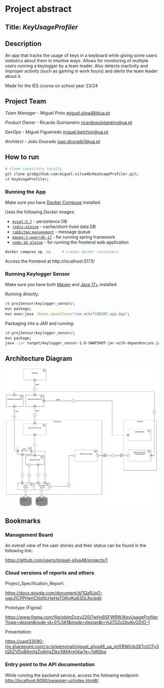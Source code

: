 # Project abstract

## Title: *KeyUsageProfiler*

## Description

An app that tracks the usage of keys in a keyboard while giving some users statistics about them in intuitive ways.
Allows for monitoring of multiple users running a keylogger by a team leader. Also detects inactivity and improper activity (such as gaming in work hours) and alerts the team leader about it.

Made for the IES course on school year 23/24

## Project Team

*Team Manager* - Miguel Pinto <miguel.silva48@ua.pt>

*Product Owner* - Ricardo Quintaneiro <ricardoquintaneiro@ua.pt>

*DevOps* - Miguel Figueiredo <miguel.belchior@ua.pt>

*Architect* - João Dourado <joao.dourado1@ua.pt>

## How to run

```bash
# clone repository locally
git clone git@github.com:miguel-silva48/KeyUsageProfiler.git; 
cd KeyUsageProfiler;
```

### Running the App

Make sure you have [Docker Compose](https://docs.docker.com/engine/install/) installed.

Uses the following *Docker* images:

- [`mysql:5.7`](https://hub.docker.com/layers/library/mysql/5.7/images/sha256-dab0a802b44617303694fb17d166501de279c3031ddeb28c56ecf7fcab5ef0da?context=explore) - persistence DB
- [`redis:alpine`](https://hub.docker.com/layers/library/redis/alpine/images/sha256-20d2c28fbf8ec97b9ad6eab187d6252b730bf16219c612b77897eb28bab3526f?context=explore) - cache/short-lived data DB
- [`rabbitmq:management`](https://hub.docker.com/layers/library/rabbitmq/management/images/sha256-4e1247e3ae79f16e74df87eea3070f71256e2d5ed770ef0a4bc3f55a30527a1b?context=explore) - message queue
- [`maven:3-openjdk-17`](https://hub.docker.com/layers/library/maven/3-openjdk-17/images/sha256-62e6a9e10fb57f3019adeea481339c999930e7363f2468d1f51a7c0be4bca26d?context=explore) - for running spring framework
- [`node:18-alpine`](https://hub.docker.com/layers/library/node/18-alpine/images/sha256-8842b060b01af71c082cee310b428a2d825e940d9fd9e450e05d726aea66a480?context=explore) - for running the frontend web application

```bash
docker compose up -d;     # create docker containers
```

Access the frontend at http://localhost:5173/

### Running Keylogger Sensor

Make sure you have both [Maven](https://maven.apache.org/install.html) and [Java 17+](https://openjdk.org/install/) installed.

Running directly:

```bash
cd projSensor/keylogger_sensor/;
mvn package;
mvn exec:java -Dexec.mainClass="com.mibef108287.app.App";
```

Packaging into a JAR and running:

```bash
cd projSensor/keylogger_sensor/;
mvn package;
java -jar target/keylogger_sensor-1.0-SNAPSHOT-jar-with-dependencies.jar <USER_ID>";
```

## Architecture Diagram

![Architecture Diagram](ArchitectureDiagram.png)

## Bookmarks

### Management Board

An overall view of the user stories and their status can be found in the following link:

<https://github.com/users/miguel-silva48/projects/1>

### Cloud versions of reports and others

Project_Specification_Report:

<https://docs.google.com/document/d/1QzRJoO-oqjjJ1CPPHerlChldXcHeHqTO6yjKa63GLKo/edit>

Prototype (Figma):

<https://www.figma.com/file/obImDvzy220l7wHxBSFWRW/KeyUsageProfiler?type=design&node-id=0%3A1&mode=design&t=VuI7D2o2buKyOZtO-1>

Presentation:

<https://uapt33090-my.sharepoint.com/:p:/g/personal/miguel_silva48_ua_pt/ERWlUb28TctClTy3tQ5ZVDoBAm1qZnAHgZtkv3IM4jm14w?e=7qN5bp>

### Entry point to the API documentation


While running the backend service, access the following endpoint:
[http://localhost:8080/swagger-ui/index.html#/](http://localhost:8080/swagger-ui/index.html#/)

